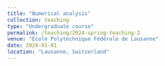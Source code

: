 ```yaml
---
title: "Numerical analysis"
collection: teaching
type: "Undergraduate course"
permalink: /teaching/2024-spring-teaching-2
venue: "École Polytechnique Fédérale de Lausanne"
date: 2024-01-01
location: "Lausanne, Switzerland"
---
```

